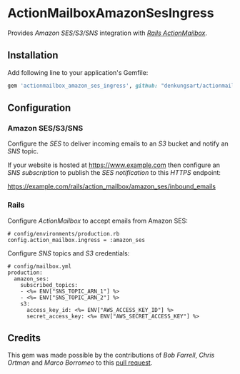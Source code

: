 # ActionMailboxAmazonSesIngress

Provides _Amazon SES/S3/SNS_ integration with [_Rails ActionMailbox_](https://guides.rubyonrails.org/action_mailbox_basics.html).

## Installation

Add following line to your application's Gemfile:

```ruby
gem 'actionmailbox_amazon_ses_ingress', github: "denkungsart/actionmailbox-amazon-ses-ingress"
```

## Configuration

### Amazon SES/S3/SNS

Configure the _SES_ to deliver incoming emails to an _S3_ bucket and notify an _SNS_ topic.

If your website is hosted at https://www.example.com then configure an _SNS subscription_ to publish the _SES notification_ to this _HTTPS_ endpoint:

https://example.com/rails/action_mailbox/amazon_ses/inbound_emails

### Rails

Configure _ActionMailbox_ to accept emails from Amazon SES:

```
# config/environments/production.rb
config.action_mailbox.ingress = :amazon_ses
```

Configure _SNS_ topics and _S3_ credentials:

```
# config/mailbox.yml
production:
  amazon_ses:
    subscribed_topics:
    - <%= ENV["SNS_TOPIC_ARN_1"] %>
    - <%= ENV["SNS_TOPIC_ARN_2"] %>
    s3:
      access_key_id: <%= ENV["AWS_ACCESS_KEY_ID"] %>
      secret_access_key: <%= ENV["AWS_SECRET_ACCESS_KEY"] %>
```


## Credits
This gem was made possible by the contributions of *Bob Farrell*, *Chris Ortman* and *Marco Borromeo* to this [pull request](https://github.com/rails/rails/pull/39364).

